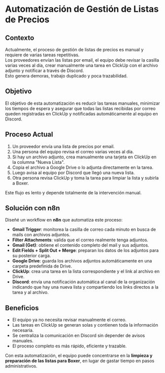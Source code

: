 # Automatización de Gestión de Listas de Precios

## Contexto

Actualmente, el proceso de gestión de listas de precios es manual y requiere de varias tareas repetitivas.  
Los proveedores envían las listas por email, el equipo debe revisar la casilla varias veces al día, crear manualmente una tarea en ClickUp con el archivo adjunto y notificar a través de Discord.  
Esto genera demoras, trabajo duplicado y poca trazabilidad.

## Objetivo

El objetivo de esta automatización es reducir las tareas manuales, minimizar los tiempos de espera y asegurar que todas las listas recibidas por correo queden registradas en ClickUp y notificadas automáticamente al equipo en Discord.

## Proceso Actual

1. Un proveedor envía una lista de precios por email.  
2. Una persona del equipo revisa el correo varias veces al día.  
3. Si hay un archivo adjunto, crea manualmente una tarjeta en ClickUp en la columna "Nueva Lista".  
4. Copia el archivo a Google Drive o lo adjunta directamente en la tarea.  
5. Luego avisa al equipo por Discord que llegó una nueva lista.  
6. Otra persona revisa ClickUp y toma la tarea para limpiar la lista y subirla a Boxer.

Este flujo es lento y depende totalmente de la intervención manual.

## Solución con n8n

Diseñé un workflow en **n8n** que automatiza este proceso:

- **Gmail Trigger**: monitorea la casilla de correo cada minuto en busca de mails con archivos adjuntos.  
- **Filter Attachments**: valida que el correo realmente tenga adjuntos.  
- **Gmail (Get)**: obtiene el contenido completo del mail y sus adjuntos.  
- **Edit Fields + Split Out + Merge**: preparan los datos de los adjuntos para su posterior carga.  
- **Google Drive**: guarda los archivos adjuntos automáticamente en una carpeta predefinida de Drive.  
- **ClickUp**: crea una tarea en la lista correspondiente y el link al archivo en Drive.  
- **Discord**: envía una notificación automática al canal de la organización indicando que hay una nueva lista y compartiendo los links directos a la tarea y al archivo.

## Beneficios

- El equipo ya no necesita revisar manualmente el correo.  
- Las tareas en ClickUp se generan solas y contienen toda la información necesaria.  
- Se centraliza la comunicación en Discord sin depender de avisos manuales.  
- El proceso completo es más rápido, eficiente y trazable.  

Con esta automatización, el equipo puede concentrarse en la **limpieza y preparación de las listas para Boxer**, en lugar de gastar tiempo en pasos administrativos.
